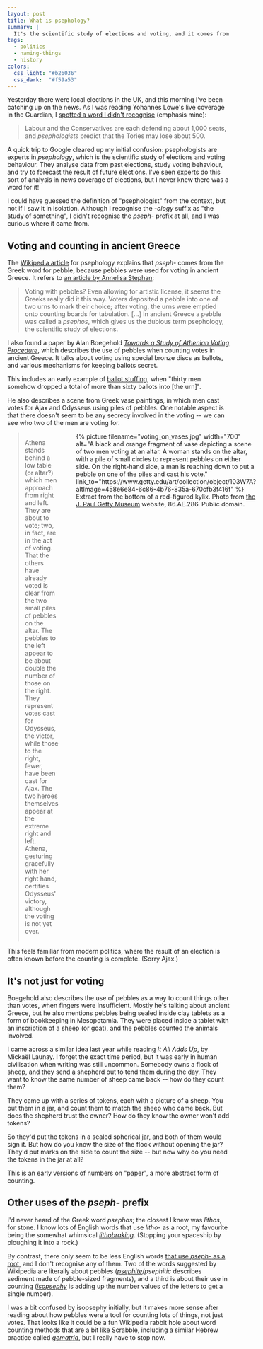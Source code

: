```yaml
---
layout: post
title: What is psephology?
summary: |
  It's the scientific study of elections and voting, and it comes from the Greek word for "pebble", because pebbles were used for voting in ancient Greece.
tags:
  - politics
  - naming-things
  - history
colors:
  css_light: "#b26036"
  css_dark:  "#f59a53"
---
```

Yesterday there were local elections in the UK, and this morning I've been catching up on the news.
As I was reading Yohannes Lowe's live coverage in the Guardian, I [spotted a word I didn't recognise][guardian] (emphasis mine):

> Labour and the Conservatives are each defending about 1,000 seats, and *psephologists* predict that the Tories may lose about 500.

A quick trip to Google cleared up my initial confusion: psephologists are experts in *psephology*, which is the scientific study of elections and voting behaviour.
They analyse data from past elections, study voting behaviour, and try to forecast the result of future elections.
I've seen experts do this sort of analysis in news coverage of elections, but I never knew there was a word for it!

I could have guessed the definition of "psephologist" from the context, but not if I saw it in isolation.
Although I recognise the *-ology* suffix as "the study of something", I didn't recognise the *pseph-* prefix at all, and I was curious where it came from.

[guardian]: https://www.theguardian.com/politics/live/2024/may/02/local-elections-2024-latest-results-live-tory-conservative-labour-lib-dem-green-south-blackpool-mayor-london-west-midlands-tees-valley?page=with:block-6633f9e98f08715725f7b79e#block-6633f9e98f08715725f7b79e

## Voting and counting in ancient Greece

The [Wikipedia article][wikipedia] for psephology explains that *pseph-* comes from the Greek word for pebble, because pebbles were used for voting in ancient Greece.
It refers to [an article by Annelisa Stephan][getty]:

> Voting with pebbles? Even allowing for artistic license, it seems the Greeks really did it this way. Voters deposited a pebble into one of two urns to mark their choice; after voting, the urns were emptied onto counting boards for tabulation. […] In ancient Greece a pebble was called a *psephos*, which gives us the dubious term psephology, the scientific study of elections.

I also found a paper by Alan Boegehold [*Towards a Study of Athenian Voting Procedure*](https://www.ascsa.edu.gr/uploads/media/hesperia/147360.pdf), which describes the use of pebbles when counting votes in ancient Greece.
It talks about voting using special bronze discs as ballots, and various mechanisms for keeping ballots secret.

This includes an early example of [ballot stuffing](https://en.wikipedia.org/wiki/Electoral_fraud#Ballot_stuffing), when "thirty men somehow dropped a total of more than sixty ballots into [the urn]".

[wikipedia]: https://en.wikipedia.org/wiki/Psephology
[getty]: https://www.getty.edu/news/voting-with-the-ancient-greeks/

He also describes a scene from Greek vase paintings, in which men cast votes for Ajax and Odysseus using piles of pebbles.
One notable aspect is that there doesn't seem to be any secrecy involved in the voting -- we can see who two of the men are voting for.

<style>
  @media screen and (min-width: 700px) {
    #vases {
      display: grid;
      grid-template-columns: auto auto;
      grid-gap: var(--grid-gap);
    }

    #vases figure {
      grid-row: 1 / 1;
      grid-column: 2 / 2;
      margin-top:    0;
      margin-bottom: 0;
    }

    #vases blockquote {
      grid-row: 1 / 1;
      grid-column: 1 / 2;
      margin-top:    0;
      margin-bottom: 0;
    }
  }

  @media screen and (max-width: 700px) {
    #vases figure {
      width: calc(100% - 2 * var(--default-padding));
    }
  }
</style>

<div id="vases">
  <figure>
    {%
      picture
      filename="voting_on_vases.jpg"
      width="700"
      alt="A black and orange fragment of vase depicting a scene of two men voting at an altar. A woman stands on the altar, with a pile of small circles to represent pebbles on either side. On the right-hand side, a man is reaching down to put a pebble on one of the piles and cast his vote."
      link_to="https://www.getty.edu/art/collection/object/103W7A?altImage=458e6e84-6c86-4b76-835a-670cfb3f416f"
    %}
    <figcaption>
      Extract from the bottom of a red-figured kylix.
      Photo from <a href="https://www.getty.edu/art/collection/object/103W7A?altImage=458e6e84-6c86-4b76-835a-670cfb3f416f">the J.&nbsp;Paul Getty Museum</a> website, 86.AE.286.
      Public domain.
    </figcaption>
  </figure>
  <blockquote>
    <p>
      Athena stands behind a low table (or altar?) which men approach from right and left. They are about to vote; two, in fact, are in the act of voting. That the others have already voted is clear from the two small piles of pebbles on the altar. The pebbles to the left appear to be about double the number of those on the right. They represent votes cast for Odysseus, the victor, while those to the right, fewer, have been cast for Ajax. The two heroes themselves appear at the extreme right and left. Athena, gesturing gracefully with her right hand, certifies Odysseus' victory, although the voting is not yet over.
    </p>
  </blockquote>
</div>

This feels familiar from modern politics, where the result of an election is often known before the counting is complete.
(Sorry Ajax.)

## It's not just for voting

Boegehold also describes the use of pebbles as a way to count things other than votes, when fingers were insufficient.
Mostly he's talking about ancient Greece, but he also mentions pebbles being sealed inside clay tablets as a form of bookkeeping in Mesopotamia.
They were placed inside a tablet with an inscription of a sheep (or goat), and the pebbles counted the animals involved.

I came across a similar idea last year while reading *It All Adds Up*, by Mickaël Launay.
I forget the exact time period, but it was early in human civilisation when writing was still uncommon.
Somebody owns a flock of sheep, and they send a shepherd out to tend them during the day.
They want to know the same number of sheep came back -- how do they count them?

They came up with a series of tokens, each with a picture of a sheep.
You put them in a jar, and count them to match the sheep who came back.
But does the shepherd trust the owner?
How do they know the owner won't add tokens?

So they'd put the tokens in a sealed spherical jar, and both of them would sign it.
But how do you know the size of the flock without opening the jar?
They'd put marks on the side to count the size -- but now why do you need the tokens in the jar at all?

This is an early versions of numbers on "paper", a more abstract form of counting.

## Other uses of the *pseph-* prefix

I'd never heard of the Greek word *psephos*; the closest I knew was *lithos*, for stone.
I know lots of English words that use *litho-* as a root, my favourite being the somewhat whimsical [*lithobraking*](https://en.wikipedia.org/wiki/Lithobraking).
(Stopping your spaceship by ploughing it into a rock.)

By contrast, there only seem to be less English words [that use *pseph-* as a root][root], and I don't recognise any of them.
Two of the words suggested by Wikipedia are literally about pebbles ([*psephite*](https://en.wikipedia.org/wiki/Psephite)/*psephitic* describes sediment made of pebble-sized fragments), and a third is about their use in counting ([*isopsephy*](https://en.wikipedia.org/wiki/Isopsephy) is adding up the number values of the letters to get a single number).

I was a bit confused by isopsephy initially, but it makes more sense after reading about how pebbles were a tool for counting lots of things, not just votes.
That looks like it could be a fun Wikipedia rabbit hole about word counting methods that are a bit like Scrabble, including a similar Hebrew practice called [*gematria*](https://en.wikipedia.org/wiki/Gematria), but I really have to stop now.

[root]: https://en.wikipedia.org/wiki/List_of_Greek_and_Latin_roots_in_English/P#pseph-


